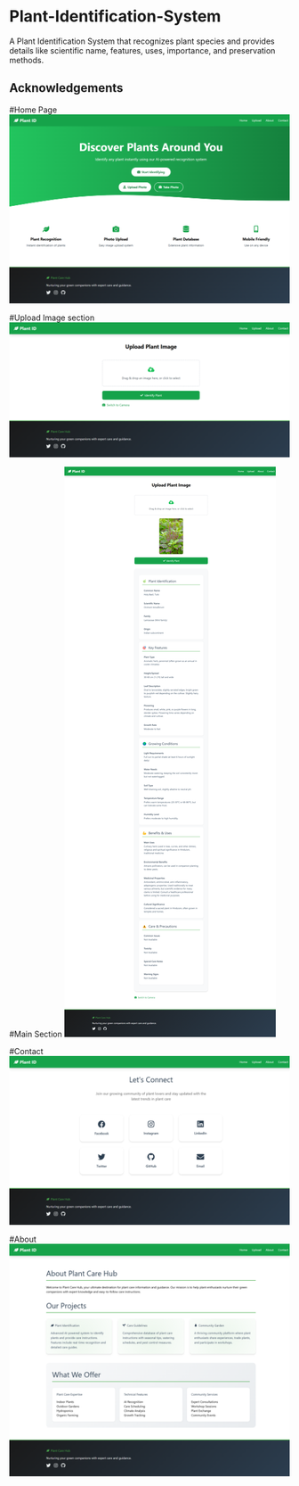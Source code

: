 # Plant-Identification-System
A Plant Identification System that recognizes plant species and provides details like scientific name, features, uses, importance, and preservation methods.

## Acknowledgements

#Home Page
![Home Page](https://github.com/Niraj-Hitpump/Plant-Identification-System/blob/main/images/two.png)

#Upload Image section
![Upload Image section](https://github.com/Niraj-Hitpump/Plant-Identification-System/blob/main/images/one.png)

#Main Section
![Main Section](https://github.com/Niraj-Hitpump/Plant-Identification-System/blob/main/images/five.png)

#Contact
![Contact](https://github.com/Niraj-Hitpump/Plant-Identification-System/blob/main/images/three.png)

#About
![About](https://github.com/Niraj-Hitpump/Plant-Identification-System/blob/main/images/four.png)


